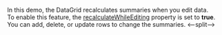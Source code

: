 In&nbsp;this demo, the DataGrid recalculates summaries when you edit data. To&nbsp;enable this feature, the [recalculateWhileEditing](/Documentation/ApiReference/UI_Components/dxDataGrid/Configuration/summary/#recalculateWhileEditing) property is&nbsp;set to&nbsp;**true**. You can add, delete, or&nbsp;update rows to&nbsp;change the summaries.
<--split-->